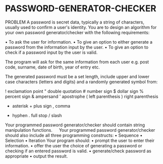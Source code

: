 # PASSWORD-GENERATOR-CHECKER

PROBLEM
A password is secret data, typically a string of characters, usually used to confirm a user's identity. You are to design an algorithm for your own password generator/checker with the following requirements:

•	To ask the user for information.
•	To give an option to either generate a password from the information input by the user.
•	To give an option to check if a password input by the user is valid.

The program will ask for the same information from each user e.g. post code, surname, date of birth, year of entry etc.

The generated password must be a set length, include upper and lower case characters (letters and digits) and a randomly generated symbol from:

! exclamation point	" double quotation	# number sign
$ dollar sign	% percent sign	& ampersand
' apostrophe	( left parenthesis	) right parenthesis
* asterisk	+ plus sign	, comma
- hyphen	. full stop	/ slash

Your programmed password generator/checker should contain string manipulation functions.
 
Your programmed password generator/checker should also include all three programming constructs:
•	Sequence
•	Selection
•	Iteration
Your program should:
•	prompt the user to enter their information.
•	offer the user the choice of generating a password or checking if an entered password is valid.
•	generate/check password as appropriate
•	output the result.

